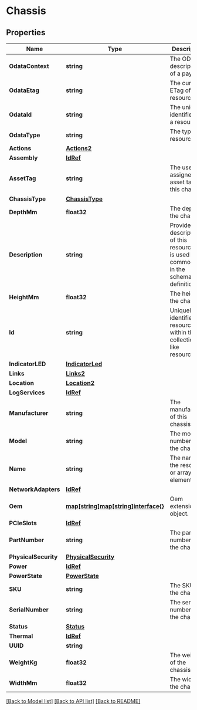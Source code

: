 # Chassis

## Properties
Name | Type | Description | Notes
------------ | ------------- | ------------- | -------------
**OdataContext** | **string** | The OData description of a payload. | [optional] 
**OdataEtag** | **string** | The current ETag of the resource. | [optional] 
**OdataId** | **string** | The unique identifier for a resource. | 
**OdataType** | **string** | The type of a resource. | 
**Actions** | [**Actions2**](Actions_2.md) |  | [optional] 
**Assembly** | [**IdRef**](idRef.md) |  | [optional] 
**AssetTag** | **string** | The user assigned asset tag of this chassis. | [optional] 
**ChassisType** | [**ChassisType**](ChassisType.md) |  | 
**DepthMm** | **float32** | The depth of the chassis. | [optional] 
**Description** | **string** | Provides a description of this resource and is used for commonality  in the schema definitions. | [optional] 
**HeightMm** | **float32** | The height of the chassis. | [optional] 
**Id** | **string** | Uniquely identifies the resource within the collection of like resources. | 
**IndicatorLED** | [**IndicatorLed**](IndicatorLED.md) |  | [optional] 
**Links** | [**Links2**](Links_2.md) |  | [optional] 
**Location** | [**Location2**](Location_2.md) |  | [optional] 
**LogServices** | [**IdRef**](idRef.md) |  | [optional] 
**Manufacturer** | **string** | The manufacturer of this chassis. | [optional] 
**Model** | **string** | The model number of the chassis. | [optional] 
**Name** | **string** | The name of the resource or array element. | 
**NetworkAdapters** | [**IdRef**](idRef.md) |  | [optional] 
**Oem** | [**map[string]map[string]interface{}**](map[string]interface{}.md) | Oem extension object. | [optional] 
**PCIeSlots** | [**IdRef**](idRef.md) |  | [optional] 
**PartNumber** | **string** | The part number of the chassis. | [optional] 
**PhysicalSecurity** | [**PhysicalSecurity**](PhysicalSecurity.md) |  | [optional] 
**Power** | [**IdRef**](idRef.md) |  | [optional] 
**PowerState** | [**PowerState**](PowerState.md) |  | [optional] 
**SKU** | **string** | The SKU of the chassis. | [optional] 
**SerialNumber** | **string** | The serial number of the chassis. | [optional] 
**Status** | [**Status**](Status.md) |  | [optional] 
**Thermal** | [**IdRef**](idRef.md) |  | [optional] 
**UUID** | **string** |  | [optional] 
**WeightKg** | **float32** | The weight of the chassis. | [optional] 
**WidthMm** | **float32** | The width of the chassis. | [optional] 

[[Back to Model list]](../README.md#documentation-for-models) [[Back to API list]](../README.md#documentation-for-api-endpoints) [[Back to README]](../README.md)


